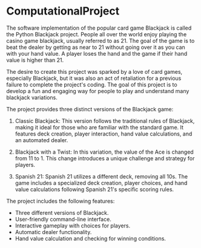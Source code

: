 # ComputationalProject 

The software implementation of the popular card game Blackjack is called the Python Blackjack project. People all over the world enjoy playing the casino game blackjack, usually referred to as 21. The goal of the game is to beat the dealer by getting as near to 21 without going over it as you can with your hand value. A player loses the hand and the game if their hand value is higher than 21.

The desire to create this project was sparked by a love of card games, especially Blackjack, but it was also an act of retaliation for a previous failure to complete the project's coding. The goal of this project is to develop a fun and engaging way for people to play and understand many blackjack variations. 

The project provides three distinct versions of the Blackjack game:

1.	Classic Blackjack: This version follows the traditional rules of Blackjack, making it ideal for those who are familiar with the standard game. It features deck creation, player interaction, hand value calculations, and an automated dealer.

2.	Blackjack with a Twist: In this variation, the value of the Ace is changed from 11 to 1. This change introduces a unique challenge and strategy for players.

3.	Spanish 21: Spanish 21 utilizes a different deck, removing all 10s. The game includes a specialized deck creation, player choices, and hand value calculations following Spanish 21's specific scoring rules.

The project includes the following features:

- Three different versions of Blackjack.
- User-friendly command-line interface.
- Interactive gameplay with choices for players.
- Automatic dealer functionality.
- Hand value calculation and checking for winning conditions.


